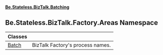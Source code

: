 #### [Be.Stateless.BizTalk.Batching](README.md 'README')

## Be.Stateless.BizTalk.Factory.Areas Namespace

| Classes | |
| :--- | :--- |
| [Batch](Batch.md 'Be.Stateless.BizTalk.Factory.Areas.Batch') | BizTalk Factory's process names. |
